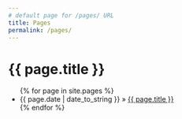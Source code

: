 ```yaml
---
# default page for /pages/ URL
title: Pages
permalink: /pages/
---
```

<h1>{{ page.title }}</h1>
<ul class="posts">
  {% for page in site.pages %}
    <li><span>{{ page.date | date_to_string }}</span> » <a href="{{ page.url }}" title="{{ page.title }}">{{ page.title }}</a></li>
  {% endfor %}
</ul>
